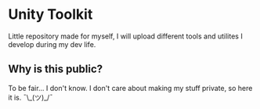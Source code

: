 # Unity Toolkit

Little repository made for myself, I will upload different tools and utilites I develop during my dev life.

## Why is this public?

To be fair... I don't know.
I don't care about making my stuff private, so here it is. ¯\\\_(ツ)\_/¯